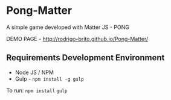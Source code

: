 # Pong-Matter
A simple game developed with Matter JS - PONG

DEMO PAGE - http://rodrigo-brito.github.io/Pong-Matter/

## Requirements Development Environment
- Node JS / NPM
- Gulp - `npm install -g gulp`

To run:
`npm install`
`gulp`
